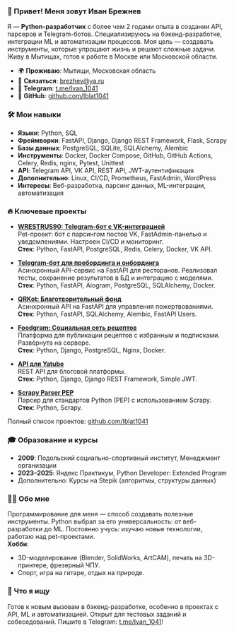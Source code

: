 ### 👋 Привет! Меня зовут Иван Брежнев
Я — **Python-разработчик** с более чем 2 годами опыта в создании API, парсеров и Telegram-ботов. Специализируюсь на бэкенд-разработке, интеграции ML и автоматизации процессов. Моя цель — создавать инструменты, которые упрощают жизнь и решают сложные задачи. Живу в Мытищах, готов к работе в Москве или Московской области.

- 🌍 **Проживаю**: Мытищи, Московская область
- 📧 **Связаться**: [brezhev@ya.ru](mailto:brezhev@ya.ru)
- 💬 **Telegram**: [t.me/Ivan_1041](https://t.me/Ivan_1041)
- 💼 **GitHub**: [github.com/Iblat1041](https://github.com/Iblat1041)

### 🛠️ Мои навыки
- **Языки**: Python, SQL
- **Фреймворки**: FastAPI, Django, Django REST Framework, Flask, Scrapy
- **Базы данных**: PostgreSQL, SQLite, SQLAlchemy, Alembic
- **Инструменты**: Docker, Docker Compose, GitHub, GitHub Actions, Celery, Redis, nginx, Pytest, Unittest
- **API**: Telegram API, VK API, REST API, JWT-аутентификация
- **Дополнительно**: Linux, CI/CD, Prometheus, FastAdmin, WordPress
- **Интересы**: Веб-разработка, парсинг данных, ML-интеграции, автоматизация

### 🔥 Ключевые проекты
- **[WRESTRUS90: Telegram-бот с VK-интеграцией](https://github.com/Iblat1041/WRESTRUS90)**  
  Pet-проект: бот с парсингом постов VK, FastAdmin-панелью и уведомлениями. Настроен CI/CD и мониторинг.  
  **Стек**: Python, FastAPI, PostgreSQL, Redis, Celery, Docker, VK API.

- **[Telegram-бот для пребординга и онбординга](https://github.com/Iblat1041/TG_preboarding_onboarding_restaurant)**  
  Асинхронный API-сервис на FastAPI для ресторанов. Реализовал тесты, сохранение результатов в БД и интеграцию с моделями.  
  **Стек**: Python, FastAPI, Aiogram, PostgreSQL, SQLAlchemy, Docker.

- **[QRKot: Благотворительный фонд](https://github.com/Iblat1041/cat_charity_fund)**  
  Асинхронный API на FastAPI для управления пожертвованиями.  
  **Стек**: Python, FastAPI, SQLAlchemy, Alembic, FastAPI Users.

- **[Foodgram: Социальная сеть рецептов](https://github.com/Iblat1041/foodgram)**  
  Платформа для публикации рецептов с избранным и подписками. Развёрнута на сервере.  
  **Стек**: Python, Django, PostgreSQL, Nginx, Docker.

- **[API для Yatube](https://github.com/Iblat1041/api_final_yatube)**  
  REST API для блоговой платформы.  
  **Стек**: Python, Django, Django REST Framework, Simple JWT.

- **[Scrapy Parser PEP](https://github.com/Iblat1041/scrapy_parser_pep)**  
  Парсер для стандартов Python (PEP) с использованием Scrapy.  
  **Стек**: Python, Scrapy.

Полный список проектов: [github.com/Iblat1041](https://github.com/Iblat1041)

### 🎓 Образование и курсы
- **2009**: Подольский социально-спортивный институт, Менеджмент организации
- **2023–2025**: Яндекс Практикум, Python Developer: Extended Program
- Дополнительно: Курсы на Stepik (алгоритмы, структуры данных)

### 🧑‍💻 Обо мне
Программирование для меня — способ создавать полезные инструменты. Python выбрал за его универсальность: от веб-разработки до ML. Постоянно учусь: изучаю новые технологии, работаю над pet-проектами.  
**Хобби**:  
- 3D-моделирование (Blender, SolidWorks, ArtCAM), печать на 3D-принтере, фрезерный ЧПУ.  
- Спорт, игра на гитаре, отдых на природе.  

### 🎯 Что я ищу
Готов к новым вызовам в бэкенд-разработке, особенно в проектах с API, ML и автоматизацией. Открыт для тестовых заданий и собеседований. Пишите в Telegram: [t.me/Ivan_1041](https://t.me/Ivan_1041)!
